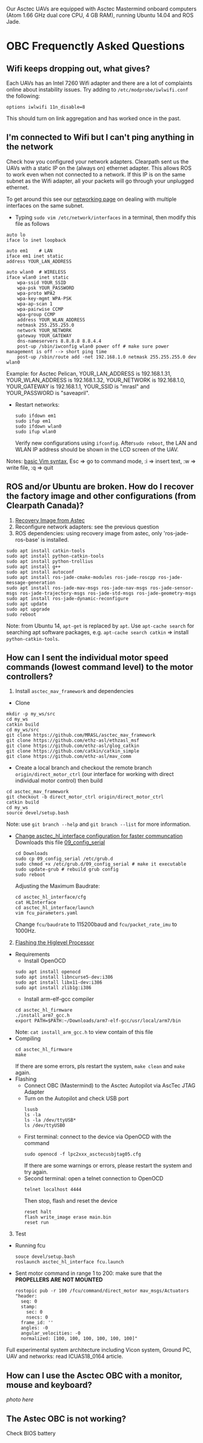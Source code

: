 Our Asctec UAVs are equipped with Asctec Mastermind onboard computers (Atom 1.66 GHz dual core CPU, 4 GB RAM), running Ubuntu 14.04 and ROS Jade.

# OBC Frequenctly Asked Questions
## Wifi keeps dropping out, what gives?
Each UAVs has an Intel 7260 Wifi adapter and there are a lot of complaints online about instability issues. Try adding to `/etc/modprobe/iwlwifi.conf` the following:
```
options iwlwifi 11n_disable=8
```
This should turn on link aggregation and has worked once in the past.

## I'm connected to Wifi but I can't ping anything in the network
Check how you configured your network adapters. Clearpath sent us the UAVs with a static IP on the (always on) ethernet adapter. This allows ROS to work even when not connected to a network. If this IP is on the same subnet as the Wifi adapter, all your packets will go through your unplugged ethernet.

To get around this see our [networking page](/Equipment/Networking/LAN.md) on dealing with multiple interfaces on the same subnet.

* Typing `sudo vim /etc/network/interfaces` in a terminal, then modify this file as follows
```
auto lo
iface lo inet loopback
```
```
auto em1    # LAN
iface em1 inet static
address YOUR_LAN_ADDRESS
```
```
auto wlan0  # WIRELESS
iface wlan0 inet static
    wpa-ssid YOUR_SSID
    wpa-psk YOUR_PASSWORD
    wpa-proto WPA2
    wpa-key-mgmt WPA-PSK
    wpa-ap-scan 1
    wpa-pairwise CCMP
    wpa-group CCMP
    address YOUR_WLAN_ADDRESS
    netmask 255.255.255.0
    network YOUR_NETWORK
    gateway YOUR_GATEWAY
    dns-nameservers 8.8.8.8 8.8.4.4
    post-up /sbin/iwconfig wlan0 power off # make sure power management is off --> short ping time
    post-up /sbin/route add -net 192.168.1.0 netmask 255.255.255.0 dev wlan0
```
  Example: for Asctec Pelican, YOUR_LAN_ADDRESS is 192.168.1.31, YOUR_WLAN_ADDRESS is 192.168.1.32, YOUR_NETWORK is 192.168.1.0, YOUR_GATEWAY is 192.168.1.1, YOUR_SSID is "mrasl" and YOUR_PASSWORD is "saveapril".
* Restart networks:

  ```
  sudo ifdown em1
  sudo ifup em1
  sudo ifdown wlan0
  sudo ifup wlan0
  ```

  Verify new configurations using `ifconfig`. After`sudo reboot`, the LAN and WLAN IP address should be shown in the LCD screen of the UAV.

Notes: [basic Vim syntax](https://www.maketecheasier.com/vim-keyboard-shortcuts-cheatsheet/), Esc => go to command mode, :i => insert text, :w => write file, :q => quit

## ROS and/or Ubuntu are broken. How do I recover the factory image and other configurations (from Clearpath Canada)?
1. [Recovery Image from Astec](http://wiki.asctec.de/display/AR/Recovery+Images)
2. Reconfigure network adapters: see the previous question
3. ROS dependencies: using recovery image from astec, only 'ros-jade-ros-base' is installed.
```
sudo apt install catkin-tools
sudo apt install python-catkin-tools
sudo apt install python-trollius
sudo apt install g++
sudo apt install autoconf
sudo apt install ros-jade-cmake-modules ros-jade-roscpp ros-jade-message-generation
sudo apt install ros-jade-mav-msgs ros-jade-nav-msgs ros-jade-sensor-msgs ros-jade-trajectory-msgs ros-jade-std-msgs ros-jade-geometry-msgs
sudo apt install ros-jade-dynamic-reconfigure
sudo apt update
sudo apt upgrade
sudo reboot
```
Note: from Ubuntu 14, `apt-get` is replaced by `apt`. Use `apt-cache search` for searching apt software packages, e.g. `apt-cache search catkin` => install `python-catkin-tools`.


## How can I sent the individual motor speed commands (lowest command level) to the motor controllers?

1. Install `asctec_mav_framework` and dependencies
  * Clone
  ```
  mkdir -p my_ws/src
  cd my_ws
  catkin build
  cd my_ws/src
  git clone https://github.com/MRASL/asctec_mav_framework
  git clone https://github.com/ethz-asl/ethzasl_msf
  git clone https://github.com/ethz-asl/glog_catkin
  git clone https://github.com/catkin/catkin_simple
  git clone https://github.com/ethz-asl/mav_comm
  ```
  * Create a local branch and checkout the remote branch `origin/direct_motor_ctrl` (our interface for working with direct individual motor control) then build
  ```
  cd asctec_mav_framework
  git checkout -b direct_motor_ctrl origin/direct_motor_ctrl
  catkin build
  cd my_ws
  source devel/setup.bash
  ```
  Note: use `git branch --help` and `git branch --list` for more information.
  * [Change asctec_hl_interface configuration for faster communcation](http://wiki.ros.org/asctec_mav_framework/Tutorials/onboard_computer_setup)
    Downloads this file [09_config_serial](http://wiki.ros.org/asctec_mav_framework/Tutorials/onboard_computer_setup?action=AttachFile&do=view&target=09_config_serial)
    ```
    cd Downloads
    sudo cp 09_config_serial /etc/grub.d
    sudo chmod +x /etc/grub.d/09_config_serial # make it executable
    sudo update-grub # rebuild grub config
    sudo reboot
    ```
    Adjusting the Maximum Baudrate:
    ```
    cd asctec_hl_interface/cfg
    cat HLInterface
    cd asctec_hl_interface/launch
    vim fcu_parameters.yaml
    ```
    Change `fcu/baudrate` to 115200baud and `fcu/packet_rate_imu` to 1000Hz.
2. [Flashing the Higlevel Processor](http://wiki.asctec.de/display/AR/SDK+Setup+for+Linux)
  * Requirements
      * Install OpenOCD
      ```
      sudo apt install openocd
      sudo apt install libncurse5-dev:i386
      sudo apt install libx11-dev:i386
      sudo apt install zlib1g:i386
      ```
      * Install arm-elf-gcc compiler
      ```
      cd asctec_hl_firmware
      ./install_arm7_gcc.h
      export PATH=$PATH:~/Downloads/arm7-elf-gcc/usr/local/arm7/bin
      ```
      Note: `cat install_arm_gcc.h` to view contain of this file
  * Compiling
    ```
    cd asctec_hl_firmware
    make
    ```
    If there are some errors, pls restart the system, `make clean` and `make` again.
  * Flashing
    * Connect OBC (Mastermind) to the Asctec Autopilot via AscTec JTAG Adapter
    * Turn on the Autopilot and check USB port
      ```
      lsusb
      ls -la
      ls -la /dev/ttyUSB*
      ls /dev/ttyUSB0
      ```
    * First terminal:  connect to the device via OpenOCD with the command
      ```
      sudo openocd -f lpc2xxx_asctecusbjtag05.cfg
      ```
      If there are some warnings or errors, please restart the system and try again.
    * Second terminal: open a telnet connection to OpenOCD
      ```
      telnet localhost 4444
      ```
      Then stop, flash and reset the device
      ```
      reset halt
      flash write_image erase main.bin
      reset run
      ```
3. Test

  * Running fcu
    ```
    souce devel/setup.bash
    roslaunch asctec_hl_interface fcu.launch
    ```
  * Sent motor command in range 1 to 200: make sure that the **PROPELLERS ARE NOT MOUNTED**
    ```
    rostopic pub -r 100 /fcu/command/direct_motor mav_msgs/Actuators "header:
      seq: 0
      stamp:
        sec: 0
        nsecs: 0
      frame_id: ''
      angles: -0
      angular_velocities: -0
      normalized: [100, 100, 100, 100, 100, 100]"
    ```
Full experimental system architecture including Vicon system, Ground PC, UAV and networks: read ICUAS18_0164 article.

## How can I use the Asctec OBC with a monitor, mouse and keyboard?

*photo here*

## The Astec OBC is not working?
Check BIOS battery
